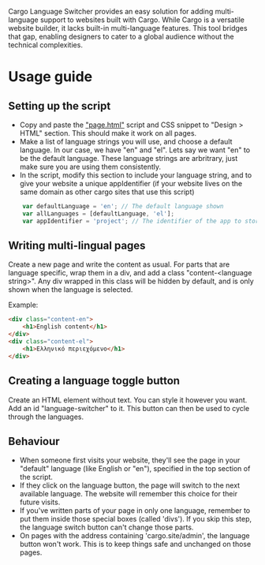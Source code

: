 Cargo Language Switcher provides an easy solution for adding multi-language support to websites built with Cargo. While Cargo is a versatile website builder, it lacks built-in multi-language features. This tool bridges that gap, enabling designers to cater to a global audience without the technical complexities.
# Usage guide
## Setting up the script
- Copy and paste the ["page.html"](https://github.com/shiukaheng/cargo-language-switcher/blob/main/page.html) script and CSS snippet to "Design > HTML" section. This should make it work on all pages.
- Make a list of language strings you will use, and choose a default language. In our case, we have "en" and "el". Lets say we want "en" to be the default language. These language strings are arbritrary, just make sure you are using them consistently.
- In the script, modify this section to include your language string, and to give your website a unique appIdentifier (if your website lives on the same domain as other cargo sites that use this script)
```javascript
    var defaultLanguage = 'en'; // The default language shown
    var allLanguages = [defaultLanguage, 'el'];
    var appIdentifier = 'project'; // The identifier of the app to store the language in localStorage. Modify this if you have multiple Cargo apps on the same domain.
```
## Writing multi-lingual pages
Create a new page and write the content as usual. For parts that are language specific, wrap them in a div, and add a class "content-\<language string\>". Any div wrapped in this class will be hidden by default, and is only shown when the language is selected.

Example:
```html
<div class="content-en">
    <h1>English content</h1>
</div>
<div class="content-el">
    <h1>Ελληνικό περιεχόμενο</h1>
</div>
```
## Creating a language toggle button
Create an HTML element without text. You can style it however you want. Add an id "language-switcher" to it. This button can then be used to cycle through the languages.

## Behaviour
- When someone first visits your website, they'll see the page in your "default" language (like English or "en"), specified in the top section of the script.
- If they click on the language button, the page will switch to the next available language. The website will remember this choice for their future visits.
- If you've written parts of your page in only one language, remember to put them inside those special boxes (called 'divs'). If you skip this step, the language switch button can't change those parts.
- On pages with the address containing 'cargo.site/admin', the language button won't work. This is to keep things safe and unchanged on those pages.
